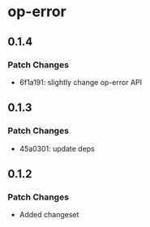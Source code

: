 # op-error

## 0.1.4

### Patch Changes

- 6f1a191: slightly change op-error API

## 0.1.3

### Patch Changes

- 45a0301: update deps

## 0.1.2

### Patch Changes

- Added changeset
